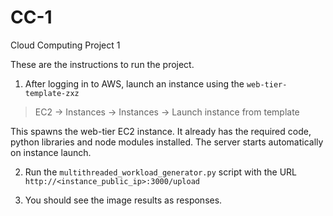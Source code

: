 # CC-1

Cloud Computing Project 1

These are the instructions to run the project.

1. After logging in to AWS, launch an instance using the `web-tier-template-zxz` 
> EC2 -> Instances -> Instances -> Launch instance from template 

This spawns the web-tier EC2 instance. It already has the required code, python libraries and node modules installed. The server starts automatically on instance launch.

2. Run the `multithreaded_workload_generator.py` script with the URL `http://<instance_public_ip>:3000/upload`

3. You should see the image results as responses.